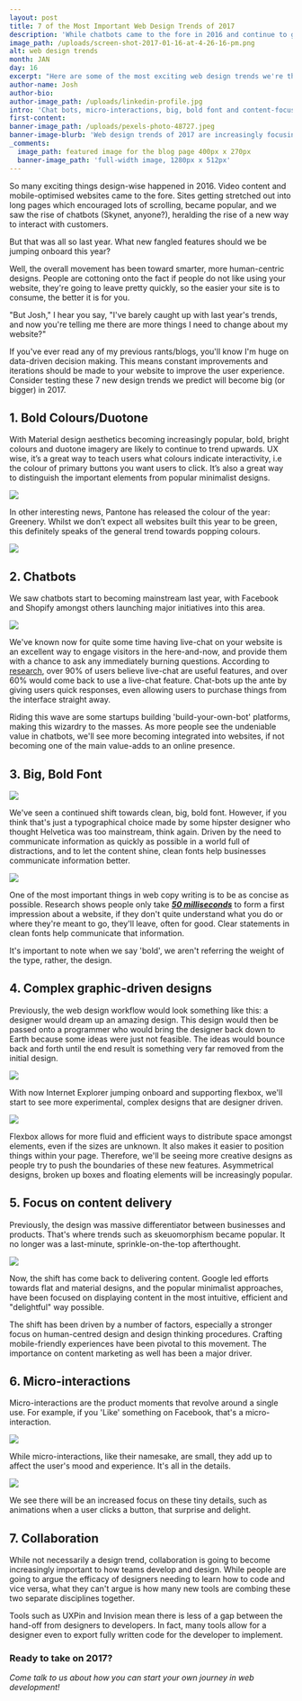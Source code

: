 ```yaml
---
layout: post
title: 7 of the Most Important Web Design Trends of 2017
description: 'While chatbots came to the fore in 2016 and continue to grow in popularity this year, micro-interactions and an emphasis on collaboration are other UI elements that we expect to trend in 2017.'
image_path: /uploads/screen-shot-2017-01-16-at-4-26-16-pm.png
alt: web design trends
month: JAN
day: 16
excerpt: "Here are some of the most exciting web design trends we're thinking will become huge during 2017!"
author-name: Josh
author-bio:
author-image_path: /uploads/linkedin-profile.jpg
intro: 'Chat bots, micro-interactions, big, bold font and content-focused designs will be some of the most important web design trends of 2017.'
first-content:
banner-image_path: /uploads/pexels-photo-48727.jpeg
banner-image-blurb: 'Web design trends of 2017 are increasingly focusing on human-centred design, automation and content. This has been the result of more mobile content and evolving web technology.'
_comments:
  image_path: featured image for the blog page 400px x 270px
  banner-image_path: 'full-width image, 1280px x 512px'
---
```



So many exciting things design-wise happened in 2016. Video content and mobile-optimised websites came to the fore. Sites getting stretched out into long pages which encouraged lots of scrolling, became popular, and we saw the rise of chatbots (Skynet, anyone?), heralding the rise of a new way to interact with customers.

But that was all so last year. What new fangled features should we be jumping onboard this year?

Well, the overall movement has been toward smarter, more human-centric designs. People are cottoning onto the fact if people do not like using your website, they're going to leave pretty quickly, so the easier your site is to consume, the better it is for you.

"But Josh," I hear you say, "I've barely caught up with last year's trends, and now you're telling me there are more things I need to change about my website?"

If you've ever read any of my previous rants/blogs, you'll know I'm huge on data-driven decision making. This means constant improvements and iterations should be made to your website to improve the user experience. Consider testing these 7 new design trends we predict will become big (or bigger) in 2017.

## **1. Bold Colours/Duotone**

With Material design aesthetics becoming increasingly popular, bold, bright colours and duotone imagery are likely to continue to trend upwards. UX wise, it’s a great way to teach users what colours indicate interactivity, i.e the colour of primary buttons you want users to click. It’s also a great way to distinguish the important elements from popular minimalist designs.

![](/uploads/versions/screen-shot-2017-01-16-at-3-29-06-pm---x----1198-794x---.png)

In other interesting news, Pantone has released the colour of the year: Greenery. Whilst we don’t expect all websites built this year to be green, this definitely speaks of the general trend towards popping colours.

![](/uploads/versions/screen-shot-2017-01-16-at-3-32-30-pm---x----536-562x---.png)

## **2. Chatbots**

We saw chatbots start to becoming mainstream last year, with Facebook and Shopify amongst others launching major initiatives into this area.

![](/uploads/versions/screen-shot-2017-01-16-at-3-33-49-pm---x----1502-798x---.png)

We've known now for quite some time having live-chat on your website is an excellent way to engage visitors in the here-and-now, and provide them with a chance to ask any immediately burning questions. According to [research](https://blog.kissmetrics.com/live-chat/), over 90% of users believe live-chat are useful features, and over 60% would come back to use a live-chat feature. Chat-bots up the ante by giving users quick responses, even allowing users to purchase things from the interface straight away.

Riding this wave are some startups building 'build-your-own-bot' platforms, making this wizardry to the masses. As more people see the undeniable value in chatbots, we'll see more becoming integrated into websites, if not becoming one of the main value-adds to an online presence.

## **3. Big, Bold Font**

![](/uploads/versions/screen-shot-2017-01-16-at-3-36-07-pm---x----1284-718x---.png)

We've seen a continued shift towards clean, big, bold font. However, if you think that's just a typographical choice made by some hipster designer who thought Helvetica was too mainstream, think again. Driven by the need to communicate information as quickly as possible in a world full of distractions, and to let the content shine, clean fonts help businesses communicate information better.

![](/uploads/versions/screen-shot-2017-01-16-at-3-35-50-pm---x----1444-898x---.png)

One of the most important things in web copy writing is to be as concise as possible. Research shows people only take [***50 milliseconds***](https://conversionxl.com/first-impressions-matter-the-importance-of-great-visual-design/) to form a first impression about a website, if they don't quite understand what you do or where they're meant to go, they'll leave, often for good. Clear statements in clean fonts help communicate that information.

It's important to note when we say 'bold', we aren't referring the weight of the type, rather, the design.

## **4. Complex graphic-driven designs**

Previously, the web design workflow would look something like this: a designer would dream up an amazing design. This design would then be passed onto a programmer who would bring the designer back down to Earth because some ideas were just not feasible. The ideas would bounce back and forth until the end result is something very far removed from the initial design.

![](/uploads/versions/screen-shot-2017-01-16-at-4-10-13-pm---x----1310-982x---.png)

With now Internet Explorer jumping onboard and supporting flexbox, we'll start to see more experimental, complex designs that are designer driven.

![](/uploads/versions/screen-shot-2017-01-16-at-4-07-23-pm---x----1406-820x---.png)

Flexbox allows for more fluid and efficient ways to distribute space amongst elements, even if the sizes are unknown. It also makes it easier to position things within your page. Therefore, we'll be seeing more creative designs as people try to push the boundaries of these new features. Asymmetrical designs, broken up boxes and floating elements will be increasingly popular.

## **5. Focus on content delivery**

Previously, the design was massive differentiator between businesses and products. That's where trends such as skeuomorphism became popular. It no longer was a last-minute, sprinkle-on-the-top afterthought.

![](/uploads/versions/screen-shot-2017-01-16-at-4-19-54-pm---x----1510-1366x---.png)

Now, the shift has come back to delivering content. Google led efforts towards flat and material designs, and the popular minimalist approaches, have been focused on displaying content in the most intuitive, efficient and "delightful" way possible.

The shift has been driven by a number of factors, especially a stronger focus on human-centred design and design thinking procedures. Crafting mobile-friendly experiences have been pivotal to this movement. The importance on content marketing as well has been a major driver.

## **6. Micro-interactions**

Micro-interactions are the product moments that revolve around a single use. For example, if you 'Like' something on Facebook, that's a micro-interaction.

![](/uploads/versions/giphy---x----600-450x---.gif)

While micro-interactions, like their namesake, are small, they add up to affect the user's mood and experience. It's all in the details.

![](/uploads/versions/74120142185273-58029ea44bfb5---x----600-450x---.gif)

We see there will be an increased focus on these tiny details, such as animations when a user clicks a button, that surprise and delight.

## **7. Collaboration**

While not necessarily a design trend, collaboration is going to become increasingly important to how teams develop and design. While people are going to argue the efficacy of designers needing to learn how to code and vice versa, what they can't argue is how many new tools are combing these two separate disciplines together.

Tools such as UXPin and Invision mean there is less of a gap between the hand-off from designers to developers. In fact, many tools allow for a designer even to export fully written code for the developer to implement.

### **Ready to take on 2017?**

*Come talk to us about how you can start your own journey in web development!*